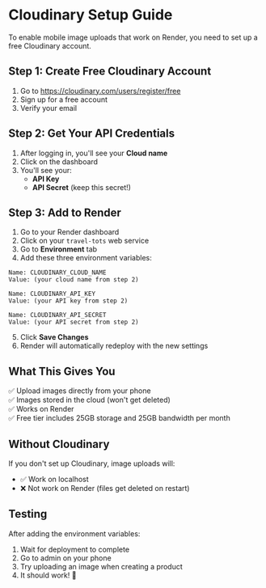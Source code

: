 # Cloudinary Setup Guide

To enable mobile image uploads that work on Render, you need to set up a free Cloudinary account.

## Step 1: Create Free Cloudinary Account

1. Go to https://cloudinary.com/users/register/free
2. Sign up for a free account
3. Verify your email

## Step 2: Get Your API Credentials

1. After logging in, you'll see your **Cloud name**
2. Click on the dashboard
3. You'll see your:
   - **API Key**
   - **API Secret** (keep this secret!)

## Step 3: Add to Render

1. Go to your Render dashboard
2. Click on your `travel-tots` web service
3. Go to **Environment** tab
4. Add these three environment variables:

```
Name: CLOUDINARY_CLOUD_NAME
Value: (your cloud name from step 2)

Name: CLOUDINARY_API_KEY  
Value: (your API key from step 2)

Name: CLOUDINARY_API_SECRET
Value: (your API secret from step 2)
```

5. Click **Save Changes**
6. Render will automatically redeploy with the new settings

## What This Gives You

✅ Upload images directly from your phone  
✅ Images stored in the cloud (won't get deleted)  
✅ Works on Render  
✅ Free tier includes 25GB storage and 25GB bandwidth per month  

## Without Cloudinary

If you don't set up Cloudinary, image uploads will:
- ✅ Work on localhost
- ❌ Not work on Render (files get deleted on restart)

## Testing

After adding the environment variables:
1. Wait for deployment to complete
2. Go to admin on your phone
3. Try uploading an image when creating a product
4. It should work! 🎉

